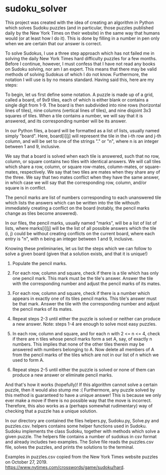 # sudoku_solver
This project was created with the idea of creating an algorithm in Python which solves Sudoku puzzles (and in particular, those puzzles published daily by the New York Times on their website) in the same way that humans would (or at least how I do it). This is done by filling in a number in pen only when we are certain that our answer is correct.

To solve Sudokus, I use a three step approach which has not failed me in solving the daily New York Times hard difficulty puzzles for a few months. Before I continue, however, I must confess that I have not read any books on Sudoku solving, nor am I an expert. This means that there may be valid methods of solving Sudokus of which I do not know. Furthermore, the notation I will use is by no means standard. Having said this, here are my steps:

To begin, let us first define some notation. A puzzle is made up of a grid, called a board, of 9x9 tiles, each of which is either blank or contains a single digit from 1-9. The board is then subdivided into nine rows (horizontal lines of tiles), nine columns (vertical lines of tiles), and nine disjoint 3x3 squares of tiles. When a tile contains a number, we will say that it is answered, and its corresponding number will be its answer. 

In our Python files, a board will be formatted as a list of lists, usually named simply "board". Here, board[i][j] will represent the tile in the i-th row and j-th column, and will be set to one of the strings "." or "n", where n is an integer between 1 and 9, inclusive.

We say that a board is solved when each tile is answered, such that no row, column, or square contains two tiles with identical answers. We will call tiles which share a row, column, or square row-mates, column-mates, or square-mates, respectively. We say that two tiles are mates when they share any of the three. We say that two mates conflict when they have the same answer, in which case we will say that the corresponding row, column, and/or square is in conflict.

The pencil marks are list of numbers corresponding to each unanswered tile which lists the answers which can be written into the tile withouth immediately creating a conflict on the board (notably, the pencil marks change as tiles become answered).

In our files, the pencil marks, usually named "marks", will be a list of list of lists, where marks[i][j] will be the list of all possible answers which the tile (i, j) could be without creating conflicts on the current board, where each entry is "n", with n being an integer between 1 and 9, inclusive.

Knowing these preliminaries, let us list the steps which we can follow to solve a given board (given that a solution exists, and that it is unique!)

1. Populate the pencil marks.

2. For each row, column and square, check if there is a tile which has only one pencil mark. This mark must be the tile's answer. Answer the tile with the corresponding number and adjust the pencil marks of its mates.

3. For each row, column and square, check if there is a number which appears in exactly one of its tiles pencil marks. This tile's answer must be that mark. Answer the tile with the corresponding number and adjust the pencil marks of its mates.

4. Repeat steps 2-3 until either the puzzle is solved or neither can produce a new answer. Note: steps 1-4 are enough to solve most easy puzzles.

5. In each row, column and square, and for each n with 2 <= n <= 4, check if there are n tiles whose pencil marks form a set A, say, of exactly n numbers. This implies that none of the other tiles therein may be answered with numbers belonging to A. Now delete all members of A from the pencil marks of the tiles which are not in our list of n which we used to form A.

6. Repeat steps 2-5 until either the puzzle is solved or none of them can produce a new answer or eliminate pencil marks.

And that's how it works (hopefully)! If this algorithm cannot solve a certain puzzle, then it would also stump me :( Furthermore, any puzzle solved by this method is guaranteed to have a unique answer! This is because we only ever make a move if there is no possible way that the move is incorrect. Therefore, this also works as a (perhaps somewhat rudimentary) way of checking that a puzzle has a unique solution.

In our directory are contained the files helpers.py, Sudoku.py, Solve.py and puzzles.csv. 
helpers contains some helper functions used in Sudoku.
Sudoku implements the class Sudoku, together with methods which solve a given puzzle.
The helpers file contains a number of sudokus in csv format and already includes two examples.
The Solve file reads the puzzles.csv file, solves the puzzles, and prints the solutions to the terminal.

Examples in puzzles.csv copied from the New York Times website puzzles on October 27, 2019. https://www.nytimes.com/crosswords/game/sudoku/hard.
